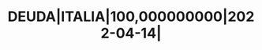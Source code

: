 ---
layout: asset
title: DEUDA|ITALIA|100,000000000|2022-04-14|                      
isin: IT0005441719
---